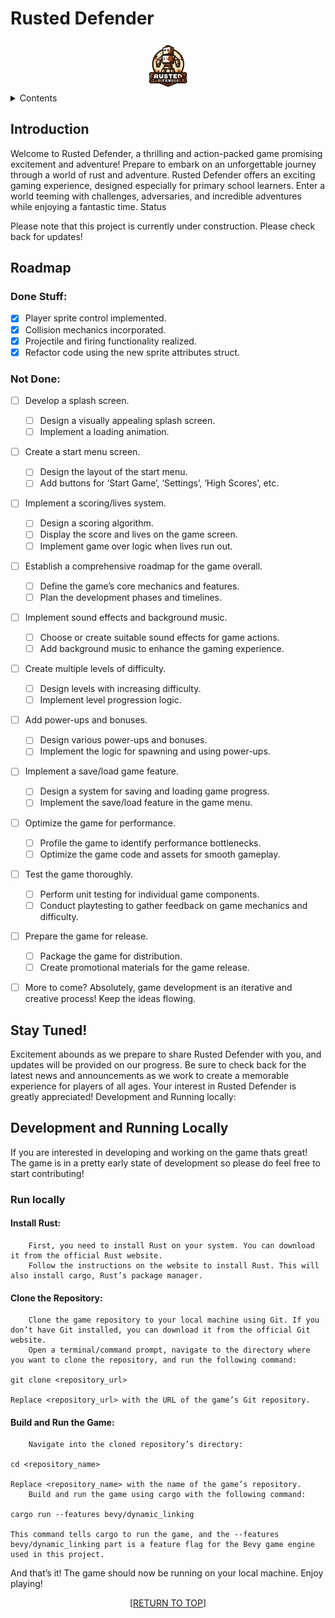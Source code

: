 <a name="readme-top"></a>

# Rusted Defender

<div align="center"> 
    <img src="images/logo.png" alt="Logo" width="80" height="80"> 
</div>

<details> 
    <summary>Contents</summary>
     <ol> 
        <li> 
            <a href="#introduction">Introduction</a> 
        </li> 
        <li> 
            <a href="#roadmap">Roadmap</a> 
        </li> 
        <li> 
            <a href="#stay-tuned">Stay Tuned!</a> 
        </li> 
        <li> 
            <a href="#development-and-running-locally">Development and Running locally</a> 
            </li> 
    </ol> 
</details>

## Introduction

Welcome to Rusted Defender, a thrilling and action-packed game promising excitement and adventure! Prepare to embark on an unforgettable journey through a world of rust and adventure. Rusted Defender offers an exciting gaming experience, designed especially for primary school learners. Enter a world teeming with challenges, adversaries, and incredible adventures while enjoying a fantastic time.
Status

Please note that this project is currently under construction. Please check back for updates!

## Roadmap

### Done Stuff:

- [x] Player sprite control implemented.
- [x] Collision mechanics incorporated.
- [x] Projectile and firing functionality realized.
- [x] Refactor code using the new sprite attributes struct.

### Not Done:


- [ ] Develop a splash screen.
    - [ ] Design a visually appealing splash screen.
    - [ ] Implement a loading animation.
- [ ] Create a start menu screen.
    - [ ] Design the layout of the start menu.
    - [ ] Add buttons for ‘Start Game’, ‘Settings’, ‘High Scores’, etc.
- [ ] Implement a scoring/lives system.
    - [ ] Design a scoring algorithm.
    - [ ] Display the score and lives on the game screen.
    - [ ] Implement game over logic when lives run out.
- [ ] Establish a comprehensive roadmap for the game overall.
    - [ ] Define the game’s core mechanics and features.
    - [ ] Plan the development phases and timelines.
- [ ] Implement sound effects and background music.
    - [ ] Choose or create suitable sound effects for game actions.
    - [ ] Add background music to enhance the gaming experience.
- [ ] Create multiple levels of difficulty.
    - [ ] Design levels with increasing difficulty.
    - [ ] Implement level progression logic.
- [ ] Add power-ups and bonuses.
    - [ ] Design various power-ups and bonuses.
    - [ ] Implement the logic for spawning and using power-ups.
- [ ] Implement a save/load game feature.
    - [ ] Design a system for saving and loading game progress.
    - [ ] Implement the save/load feature in the game menu.
- [ ] Optimize the game for performance.
    - [ ] Profile the game to identify performance bottlenecks.
    - [ ] Optimize the game code and assets for smooth gameplay.
- [ ] Test the game thoroughly.
    - [ ] Perform unit testing for individual game components.
    - [ ] Conduct playtesting to gather feedback on game mechanics and difficulty.
- [ ] Prepare the game for release.
    - [ ] Package the game for distribution.
    - [ ] Create promotional materials for the game release.
- [ ] More to come? Absolutely, game development is an iterative and creative process! Keep the ideas flowing.


## Stay Tuned!

Excitement abounds as we prepare to share Rusted Defender with you, and updates will be provided on our progress. Be sure to check back for the latest news and announcements as we work to create a memorable experience for players of all ages. Your interest in Rusted Defender is greatly appreciated!
Development and Running locally:

## Development and Running Locally

If you are interested in developing and working on the game thats great! The game is in a pretty early state of development so please do feel free to start contributing!

### Run locally 

#### Install Rust:
        First, you need to install Rust on your system. You can download it from the official Rust website.
        Follow the instructions on the website to install Rust. This will also install cargo, Rust’s package manager.

#### Clone the Repository:
        Clone the game repository to your local machine using Git. If you don’t have Git installed, you can download it from the official Git website.
        Open a terminal/command prompt, navigate to the directory where you want to clone the repository, and run the following command:

    git clone <repository_url>

    Replace <repository_url> with the URL of the game’s Git repository.

#### Build and Run the Game:
        Navigate into the cloned repository’s directory:

    cd <repository_name>

    Replace <repository_name> with the name of the game’s repository.
        Build and run the game using cargo with the following command:

    cargo run --features bevy/dynamic_linking

    This command tells cargo to run the game, and the --features bevy/dynamic_linking part is a feature flag for the Bevy game engine used in this project.

And that’s it! The game should now be running on your local machine. Enjoy playing!

<p align="center">[<a href="#readme-top">RETURN TO TOP</a>]</p>
